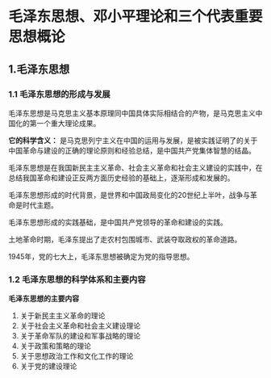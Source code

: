 # 毛泽东思想、邓小平理论和三个代表重要思想概论

## 1.毛泽东思想

### 1.1 毛泽东思想的形成与发展

毛泽东思想是马克思主义基本原理同中国具体实际相结合的产物，是马克思主义中国化的第一个重大理论成果。

**它的科学含义：** 是马克思列宁主义在中国的运用与发展，是被实践证明了的关于中国革命与建设的正确的理论原则和经验总结，是中国共产党集体智慧的结晶。

毛泽东思想是在我国新民主主义革命、社会主义革命和社会主义建设的实践中，在总结我国革命和建设正反两方面历史经验的基础上，逐渐形成和发展的。

毛泽东思想形成的时代背景，是世界和中国政局变化的20世纪上半叶，战争与革命是时代主题。

毛泽东思想形成的实践基础，是中国共产党领导的革命和建设的实践。

土地革命时期，毛泽东提出了走农村包围城市、武装夺取政权的革命道路。

1945年，党的七大上，毛泽东思想被确定为党的指导思想。

### 1.2 毛泽东思想的科学体系和主要内容

**毛泽东思想的主要内容**

1. 关于新民主主义革命的理论
2. 关于社会主义革命和社会主义建设理论
3. 关于革命军队的建设和军事战略的理论
4. 关于政策和策略的理论
5. 关于思想政治工作和文化工作的理论
6. 关于党的建设理论

